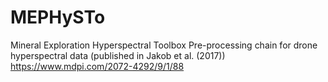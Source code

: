 # MEPHySTo
Mineral Exploration Hyperspectral Toolbox
Pre-processing chain for drone hyperspectral data (published in Jakob et al. (2017))
https://www.mdpi.com/2072-4292/9/1/88
